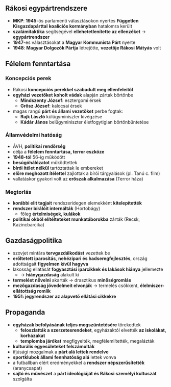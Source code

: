 ## Rákosi egypártrendszere
- **MKP**: **1945**-ös parlamenti választásokon nyertes **Független Kisgazdapárttal** **koalíciós kormányban** hatalomra került
- **szalámitaktika** segítségével **ellehetetlenítette az ellenzéket** -> **egypártrendszer**
- **1947**-es választásokat a **Magyar Kommunista Párt** nyerte
- **1948**: **Magyar Dolgozók Pártja** létrejötte, **vezetője Rákosi Mátyás** volt
## Félelem fenntartása
### Koncepciós perek
- Rákosi **koncepciós perekkel szabadult meg ellenfeleitől**
- **egyházi vezetőket** **koholt vádak** alapján zártak börtönbe
	- **Mindszenty József**: esztergomi érsek
	- **Grősz József**: kalocsai érsek
- magas rangú **párt és állami vezetőket** perbe fogtak:
	- **Rajk László** külügyminiszter kivégzése
	- **Kádár János** belügyminiszter életfogytiglan börtönbüntetése
### Államvédelmi hatóság
- ÁVH, **politikai rendőrség**
- célja a **félelem fenntartása, terror eszköze**
- **1948-tól** 56-ig működött
- **besúgóhálózatot** működtettek
- **bírói ítélet nélkül** tartóztattak le embereket
- **előre meghozott ítélettel** zajlottak a bírói tárgyalások (pl. Tanú c. film)
- vallatáskor gyakori volt az **erőszak alkalmazása** (Terror háza)
### Megtorlás
- **korábbi elit tagjait** rendszeridegen elemekként **kitelepítették**
- **rendszer bírálóit internálták** (Hortobágy)
	- főleg **értelmiségek, kulákok**
- **politikai okból elítélteteket munkatáborokba** zárták (Recsk, Kazincbarcika)
## Gazdaságpolitika
- szovjet mintára **tervgazdálkodást** vezettek be
- **erőltetett iparosítás**, **nehézipari és hadseregfejlesztés**, ország adottságait **figyelmen kívül hagyva**
- lakosság ellátását **fogyasztási iparcikkek és lakások hiánya** jellemezte 
	- -> **hiánygazdaság** alakult ki
- **termelést növelni** akarták -> drasztikus **minőségromlás**
- **mezőgazdaság jövedelmeit elvonják** -> termelés csökkent, **élelmiszer-ellátottság romlik**
- **1951: jegyrendszer az alapvető ellátási cikkekre**
## Propaganda
- **egyházak befolyásának teljes megszüntetésére** törekedtek
	- **feloszlatták a szerzetesrendeket**, egyházaktól elvették **az iskolákat, korházakat**
	- **templomba járókat** megfigyelték, megfélemlítették, megalázták
- **kulturális egyesületeket felszámolták**
- ifjúsági mozgalmak a **párt alá lettek rendelve**
- **sportklubok állami fennhatóság alá** lettek vonva
- a futballban elért eredményekkel a **rendszer népszerűsítették** (aranycsapat)
- **sajtó és művészet** a **párt ideológiáját és Rákosi személyi kultuszát** szolgálta